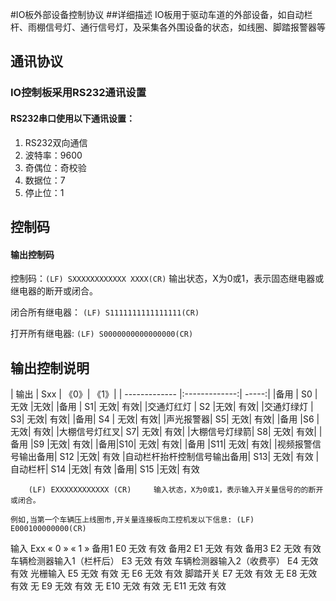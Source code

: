 #IO板外部设备控制协议 
##详细描述
IO板用于驱动车道的外部设备，如自动栏杆、雨棚信号灯、通行信号灯，及采集各外围设备的状态，如线圈、脚踏报警器等 
## 通讯协议
### IO控制板采用RS232通讯设置 
#### RS232串口使用以下通讯设置：
1. 	RS232双向通信
1. 	波特率：9600
1. 	奇偶位：奇校验
1. 	数据位：7
1. 	停止位：1

## 控制码
#### 输出控制码
控制码：`(LF) SXXXXXXXXXXXX XXXX(CR)` 
输出状态，X为0或1，表示固态继电器或继电器的断开或闭合。 

闭合所有继电器： `(LF) S1111111111111111(CR)`

打开所有继电器: `(LF) S0000000000000000(CR)` 

## 输出控制说明


| 输出        | Sxx           | 《0》| 《1》|
| ------------- |:-------------:| -----:|
|备用      | S0 | 无效 |无效|
|备用	   |	S1|	无效|	有效|
|交通灯红灯 |	S2	|无效|	有效|
|交通灯绿灯 |	S3|	无效|	有效|
|备用|	S4 |	无效|	有效|
|声光报警器|	S5|	无效|	有效|
|备用	 |S6	|无效|	有效|
|大棚信号灯红叉|	S7|	无效|	有效|
|大棚信号灯绿箭|	S8|	无效|	有效|
|备用	|S9	|无效|	有效|
|备用|S10|	无效|	有效|
|备用	|S11|	无效|	有效|
|视频报警信号输出备用|	S12	|无效|	有效
|自动栏杆抬杆控制信号输出备用|	S13|	无效|	有效
|自动栏杆|	S14	|无效|	有效
|备用|	S15	|无效|	有效


		(LF) EXXXXXXXXXXXX (CR)		输入状态，X为0或1，表示输入开关量信号的的断开或闭合。
			
	例如,当第一个车辆压上线圈市,开关量连接板向工控机发以下信息: (LF) E000100000000(CR)

输入	Exx	« 0 »	« 1 »
备用1	E0	无效	有效
备用2	E1	无效	有效
备用3	E2	无效	有效
车辆检测器输入1（栏杆后）	E3	无效	有效
车辆检测器输入2（收费亭）	E4	无效	有效
光栅输入	E5	无效	有效
无	E6	无效	有效
脚踏开关	E7	无效	有效
无	E8	无效	有效
无	E9	无效	有效
无	E10	无效	有效
无	E11	无效	有效

